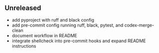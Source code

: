 ## Unreleased
- add pyproject with ruff and black config
- add pre-commit config running ruff, black, pytest, and codex-merge-clean
- document workflow in README
- integrate shellcheck into pre-commit hooks and expand README instructions



